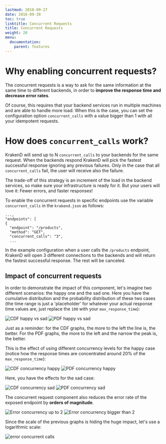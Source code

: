 ```yaml
---
lastmod: 2018-09-27
date: 2016-09-30
toc: true
linktitle: Concurrent Requests
title: Concurrent Requests
weight: 20
menu:
  documentation:
    parent: features
---
```

# Why enabling concurrent requests?
The concurrent requests is a way to ask for the same information at the same time to different backends, in order to **improve the response time and decrease error rates**.

Of course, this requires that your backend services run in multiple machines and are able to handle more load. When this is the case, you can set the configuration option `concurrent_calls` with a value bigger than 1 with all your idempotent requests.

# How does `concurrent_calls` work?
KrakenD will send up to N `concurrent_calls` to your backends for the same request. When the backends respond KrakenD will pick the fastest successful response ignoring any previous failures. Only in the case that all `concurrent_calls` fail, the user will receive also the failure.

The trade-off of this strategy is an increment of the load in the backend services, so make sure your infrastructure is ready for it. But your users will love it: Fewer errors, and faster responses!

To enable the concurrent requests in specific endpoints use the variable `concurrent_calls` in the `krakend.json` as follows:

	...,
	"endpoints": [
	{
	  "endpoint": "/products",
	  "method": "GET",
	  "concurrent_calls": "3",
	  ...

In the example configuration when a user calls the `/products` endpoint, KrakenD will open 3 different connections to the backends and will return the fastest successful response. The rest will be canceled.

## Impact of concurrent requests
In order to demonstrate the impact of this component, let's imagine two different scenarios: the happy one and the sad one. Here you have the cumulative distribution and the probability distribution of these two cases (the time range is just a 'placeholder' for whatever your actual response time values are, just replace the `100` with your `max_response_time`):

![CDF happy vs sad](/images/documentation/concurrency/CDF_happy_vs_sad.png)
![PDF happy vs sad](/images/documentation/concurrency/PDF_happy_vs_sad.png)

Just as a reminder: for the CDF graphs, the more to the left the line is, the better. For the PDF graphs, the more to the left and the narrow the peak is, the better.

This is the effect of using different concurrency levels for the happy case (notice how the response times are concentrated around 20% of the `max_response_time`):

![CDF concurrency happy](/images/documentation/concurrency/CDF_concurrency_happy.png)
![PDF concurrency happy](/images/documentation/concurrency/PDF_concurrency_happy.png)

Here, you have the effects for the sad case:

![CDF concurrency sad](/images/documentation/concurrency/CDF_concurrency_sad.png)
![PDF concurrency sad](/images/documentation/concurrency/PDF_concurrency_sad.png)

The concurrent request component also reduces the error rate of the exposed endpoint by **orders of magnitude**.

![Error concurrency up to 2](/images/documentation/concurrency/Error_concurrent_requests_up_2.png)
![Error concurrency bigger than 2](/images/documentation/concurrency/Error_concurrent_requests_bigger_2.png)

Since the scale of the previous graphs is hiding the huge impact, let's use a logarithmic scale:

![error concurrent calls](/images/documentation/concurrency/Error_concurrent_calls.png)
